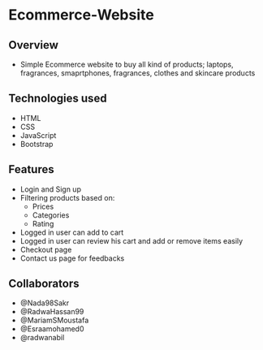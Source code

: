 # Ecommerce-Website
## Overview
* Simple Ecommerce website to buy all kind of products; laptops, fragrances, smaprtphones, fragrances, clothes and skincare products 
## Technologies used
* HTML
* CSS
* JavaScript
* Bootstrap
## Features
* Login and Sign up
* Filtering products based on:
  * Prices
  * Categories
  * Rating
* Logged in user can add to cart
* Logged in user can review his cart and add or remove items easily
* Checkout page
* Contact us page for feedbacks
## Collaborators
* @Nada98Sakr
* @RadwaHassan99
* @MariamSMoustafa
* @Esraamohamed0
* @radwanabil


